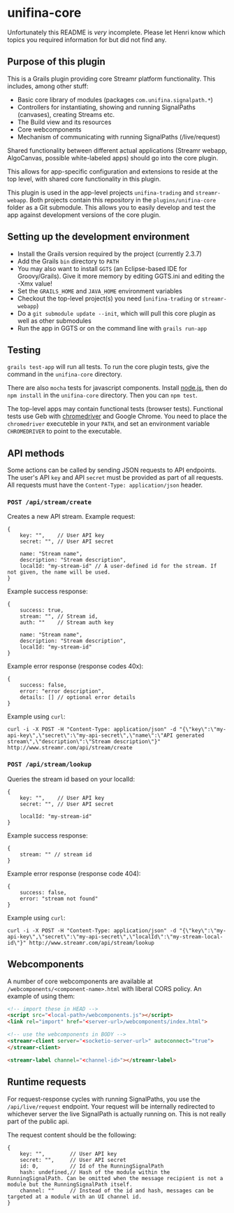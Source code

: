 # unifina-core

Unfortunately this README is *very* incomplete. Please let Henri know which topics you required information for but did not find any.

## Purpose of this plugin

This is a Grails plugin providing core Streamr platform functionality. This includes, among other stuff:

- Basic core library of modules (packages `com.unifina.signalpath.*`)
- Controllers for instantiating, showing and running SignalPaths (canvases), creating Streams etc.
- The Build view and its resources
- Core webcomponents
- Mechanism of communicating with running SignalPaths (/live/request)

Shared functionality between different actual applications (Streamr webapp, AlgoCanvas, possible white-labeled apps) should go into the core plugin.

This allows for app-specific configuration and extensions to reside at the top level, with shared core functionality in this plugin.

This plugin is used in the app-level projects `unifina-trading` and `streamr-webapp`. Both projects contain this repository in the `plugins/unifina-core` folder as a Git submodule. This allows you to easily develop and test the app against development versions of the core plugin.

## Setting up the development environment

- Install the Grails version required by the project (currently 2.3.7)
- Add the Grails `bin` directory to `PATH`
- You may also want to install `GGTS` (an Eclipse-based IDE for Groovy/Grails). Give it more memory by editing GGTS.ini and editing the -Xmx value!
- Set the `GRAILS_HOME` and `JAVA_HOME` environment variables
- Checkout the top-level project(s) you need (`unifina-trading` or `streamr-webapp`)
- Do a `git submodule update --init`, which will pull this core plugin as well as other submodules
- Run the app in GGTS or on the command line with `grails run-app`

## Testing

`grails test-app` will run all tests. To run the core plugin tests, give the command in the `unifina-core` directory.

There are also `mocha` tests for javascript components. Install <a href="https://nodejs.org/">node.js</a>, then do `npm install` in the `unifina-core` directory. Then you can `npm test`.

The top-level apps may contain functional tests (browser tests). Functional tests use Geb with <a href="https://code.google.com/p/selenium/wiki/ChromeDriver">chromedriver</a> and Google Chrome. You need to place the `chromedriver` executeble in your `PATH`, and set an environment variable `CHROMEDRIVER` to point to the executable.

## API methods

Some actions can be called by sending JSON requests to API endpoints. The user's API `key` and API `secret` must be provided as part of all requests. All requests must have the `Content-Type: application/json` header.

### ``POST /api/stream/create``

Creates a new API stream. Example request:

```
{
	key: "", 	// User API key
	secret: "", // User API secret

	name: "Stream name",
	description: "Stream description",
	localId: "my-stream-id" // A user-defined id for the stream. If not given, the name will be used.
}
```

Example success response:

```
{
	success: true,
	stream: "", // Stream id,
	auth: "" 	// Stream auth key

	name: "Stream name",
	description: "Stream description",
	localId: "my-stream-id"
}
```

Example error response (response codes 40x):

```
{
	success: false,
	error: "error description",
	details: [] // optional error details
}
```

Example using `curl`:

`curl -i -X POST -H "Content-Type: application/json" -d "{\"key\":\"my-api-key\",\"secret\":\"my-api-secret\",\"name\":\"API generated stream\",\"description\":\"Stream description\"}" http://www.streamr.com/api/stream/create`


### ``POST /api/stream/lookup``

Queries the stream id based on your localId:

```
{
	key: "", 	// User API key
	secret: "", // User API secret

	localId: "my-stream-id"
}
```

Example success response:

```
{
	stream: "" // stream id
}
```

Example error response (response code 404):

```
{
	success: false,
	error: "stream not found"
}
```

Example using `curl`:

`curl -i -X POST -H "Content-Type: application/json" -d "{\"key\":\"my-api-key\",\"secret\":\"my-api-secret\",\"localId\":\"my-stream-local-id\"}" http://www.streamr.com/api/stream/lookup`


## Webcomponents

A number of core webcomponents are available at `/webcomponents/<component-name>.html` with liberal CORS policy. An example of using them:

```html
<!-- import these in HEAD -->
<script src="<local-path>/webcomponents.js"></script>
<link rel="import" href="<server-url>/webcomponents/index.html">

<!-- use the webcomponents in BODY -->
<streamr-client server="<socketio-server-url>" autoconnect="true">
</streamr-client>

<streamr-label channel="<channel-id>"></streamr-label>
```

## Runtime requests

For request-response cycles with running SignalPaths, you use the `/api/live/request` endpoint. Your request will be internally redirected to whichever server the live SignalPath is actually running on. This is not really part of the public api.

The request content should be the following:

```
{
	key: "", 		// User API key
	secret: "", 	// User API secret
	id: 0,			// Id of the RunningSignalPath
	hash: undefined,// Hash of the module within the RunningSignalPath. Can be omitted when the message recipient is not a module but the RunningSignalPath itself.
	channel: ""		// Instead of the id and hash, messages can be targeted at a module with an UI channel id.
}
```
